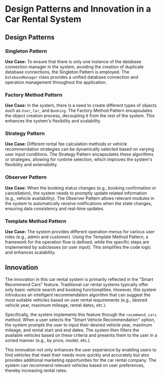 # Design Patterns and Innovation in a Car Rental System

## Design Patterns

### Singleton Pattern

**Use Case:** To ensure that there is only one instance of the database connection manager in the system, avoiding the creation of duplicate database connections, the Singleton Pattern is employed. The `DatabaseManager` class provides a unified database connection and operation management throughout the application.

### Factory Method Pattern

**Use Case:** In the system, there is a need to create different types of objects such as `User`, `Car`, and `Booking`. The Factory Method Pattern encapsulates the object creation process, decoupling it from the rest of the system. This enhances the system's flexibility and scalability.

### Strategy Pattern

**Use Case:** Different rental fee calculation methods or vehicle recommendation strategies can be dynamically selected based on varying user input conditions. The Strategy Pattern encapsulates these algorithms or strategies, allowing for runtime selection, which improves the system's flexibility and extensibility.

### Observer Pattern

**Use Case:** When the booking status changes (e.g., booking confirmation or cancellation), the system needs to promptly update related information (e.g., vehicle availability). The Observer Pattern allows relevant modules in the system to automatically receive notifications when the state changes, ensuring data consistency and real-time updates.

### Template Method Pattern

**Use Case:** The system provides different operation menus for various user roles (e.g., admin and customer). Using the Template Method Pattern, a framework for the operation flow is defined, while the specific steps are implemented by subclasses (or user input). This simplifies the code logic and enhances scalability.

## Innovation

The innovation in this car rental system is primarily reflected in the "Smart Recommend Cars" feature. Traditional car rental systems typically offer only basic vehicle search and booking functionalities. However, this system introduces an intelligent recommendation algorithm that can suggest the most suitable vehicles based on user rental requirements (e.g., desired vehicle year, maximum mileage, rental dates, etc.).

Specifically, the system implements this feature through the `recommend_cars` method. When a user selects the "Smart Vehicle Recommendation" option, the system prompts the user to input their desired vehicle year, maximum mileage, and rental start and end dates. The system then filters the available vehicles based on these criteria and presents them to the user in a sorted manner (e.g., by price, model, etc.).

This innovation not only enhances the user experience by enabling users to find vehicles that meet their needs more quickly and accurately but also provides additional marketing opportunities for the car rental company. The system can recommend relevant vehicles based on user preferences, thereby increasing rental rates.
